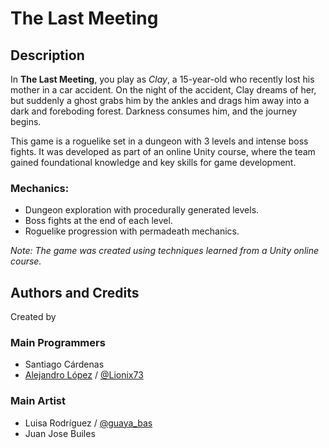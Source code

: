 # The Last Meeting

## Description
In **The Last Meeting**, you play as *Clay*, a 15-year-old who recently lost his mother in a car accident. On the night of the accident, Clay dreams of her, but suddenly a ghost grabs him by the ankles and drags him away into a dark and foreboding forest. Darkness consumes him, and the journey begins.

This game is a roguelike set in a dungeon with 3 levels and intense boss fights. It was developed as part of an online Unity course, where the team gained foundational knowledge and key skills for game development.

### Mechanics:
- Dungeon exploration with procedurally generated levels.
- Boss fights at the end of each level.
- Roguelike progression with permadeath mechanics.

*Note: The game was created using techniques learned from a Unity online course.*

## Authors and Credits
Created by 

### Main Programmers
- Santiago Cárdenas
- [Alejandro López](www.linkedin.com/in/alejandro-lopez-ramirez-34479b2a1) / [@Lionix73](https://x.com/Lionix73/)

### Main Artist
- Luisa Rodríguez / [@guaya_bas](https://www.instagram.com/guaya_bas/)
- Juan Jose Builes

